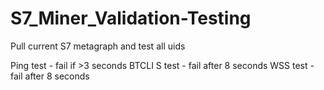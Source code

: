 # S7_Miner_Validation-Testing
Pull current S7 metagraph and test all uids

Ping test - fail if >3 seconds
BTCLI S test - fail after 8 seconds
WSS test - fail after 8 seconds
